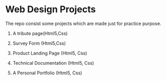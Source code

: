# Web Design Projects
The repo consist some projects which are made just for practice purpose.

1. A tribute page(Html5,Css)

2. Survey Form (Html5,Css)

3. Product Landing Page (Html5, Css)

4. Technical Documentation (Html5, Css)

5. A Personal Portfolio (Html5, Css)
